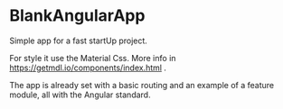 # BlankAngularApp
Simple app for a fast startUp project. 

For style it use the Material Css. More info in https://getmdl.io/components/index.html .

The app is already set with a basic routing and an example of a feature module, all with the Angular standard.

